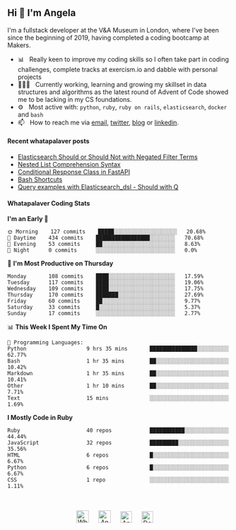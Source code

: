 ## Hi 👋 I'm Angela

I'm a fullstack developer at the V&A Museum in London, where I've been since the beginning of 2019, having completed a coding bootcamp at Makers.

- 📊&nbsp;&nbsp; Really keen to improve my coding skills so I often take part in coding challenges, complete tracks at exercism.io and dabble with personal projects
- 👨🏽‍💻&nbsp;&nbsp; Currently working, learning and growing my skillset in data structures and algorithms as the latest round of Advent of Code showed me to be lacking in my CS foundations.
- ⚙️&nbsp;&nbsp; Most active with: `python`, `ruby`, `ruby on rails`, `elasticsearch`, `docker` and `bash`
- 📫&nbsp;&nbsp; How to reach me via [email], [twitter], [blog] or [linkedin].

#### Recent whatapalaver posts
<!-- BLOG-POST-LIST:START -->
- [Elasticsearch Should or Should Not with Negated Filter Terms](https://whatapalaver.co.uk/elasticsearch-should-or-should-not)
- [Nested List Comprehension Syntax](https://whatapalaver.co.uk/nested-list-comprehensions)
- [Conditional Response Class in FastAPI](https://whatapalaver.co.uk/conditional-response-class-fastapi)
- [Bash Shortcuts](https://whatapalaver.co.uk/bash-shortcuts)
- [Query examples with Elasticsearch_dsl - Should with Q](https://whatapalaver.co.uk/elasticsearch_dsl-OR-query)
<!-- BLOG-POST-LIST:END -->

#### Whatapalaver Coding Stats
<!--START_SECTION:waka-->
**I'm an Early 🐤** 

```text
🌞 Morning    127 commits    █████░░░░░░░░░░░░░░░░░░░░   20.68% 
🌆 Daytime    434 commits    █████████████████░░░░░░░░   70.68% 
🌃 Evening    53 commits     ██░░░░░░░░░░░░░░░░░░░░░░░   8.63% 
🌙 Night      0 commits      ░░░░░░░░░░░░░░░░░░░░░░░░░   0.0%

```
📅 **I'm Most Productive on Thursday** 

```text
Monday       108 commits    ████░░░░░░░░░░░░░░░░░░░░░   17.59% 
Tuesday      117 commits    ████░░░░░░░░░░░░░░░░░░░░░   19.06% 
Wednesday    109 commits    ████░░░░░░░░░░░░░░░░░░░░░   17.75% 
Thursday     170 commits    ███████░░░░░░░░░░░░░░░░░░   27.69% 
Friday       60 commits     ██░░░░░░░░░░░░░░░░░░░░░░░   9.77% 
Saturday     33 commits     █░░░░░░░░░░░░░░░░░░░░░░░░   5.37% 
Sunday       17 commits     ░░░░░░░░░░░░░░░░░░░░░░░░░   2.77%

```


📊 **This Week I Spent My Time On** 

```text
💬 Programming Languages: 
Python                   9 hrs 35 mins       ███████████████░░░░░░░░░░   62.77% 
Bash                     1 hr 35 mins        ██░░░░░░░░░░░░░░░░░░░░░░░   10.42% 
Markdown                 1 hr 35 mins        ██░░░░░░░░░░░░░░░░░░░░░░░   10.41% 
Other                    1 hr 10 mins        ██░░░░░░░░░░░░░░░░░░░░░░░   7.71% 
Text                     15 mins             ░░░░░░░░░░░░░░░░░░░░░░░░░   1.69%

```

**I Mostly Code in Ruby** 

```text
Ruby                     40 repos            ███████████░░░░░░░░░░░░░░   44.44% 
JavaScript               32 repos            █████████░░░░░░░░░░░░░░░░   35.56% 
HTML                     6 repos             █░░░░░░░░░░░░░░░░░░░░░░░░   6.67% 
Python                   6 repos             █░░░░░░░░░░░░░░░░░░░░░░░░   6.67% 
CSS                      1 repo              ░░░░░░░░░░░░░░░░░░░░░░░░░   1.11%

```



<!--END_SECTION:waka-->


<p align="center">
<br><br>
<a href= "https://instagram.com/whatapalaver_codes">
<img src="https://cdn.jsdelivr.net/npm/simple-icons@v3/icons/instagram.svg" alt="Whatapalaver's coding instagram" width="28px"/></a>
&emsp;
<a href="https://whatapalaver.co.uk">
<img src="https://img.icons8.com/material/256/000000/globe--v1.png" alt="Angela Wolff personal coding website" width="28px"/></a>
&emsp;
<a href="https://linkedin.com/in/angelwolff">
<img src="https://cdn.jsdelivr.net/npm/simple-icons@v3/icons/linkedin.svg" alt="Angela Wolff's linkedin profile" width="26px"/></a>
&emsp;
<a href="https://twitter.com/DoctorMoxie">
<img src="https://img.icons8.com/ios-filled/256/000000/twitter.svg" alt="Doctor Moxie twitter profile" width="26px"/></a>
&emsp;

[email]: mailto:warriorwomenblog@gmail.com
[twitter]: https://twitter.com/DoctorMoxie
[blog]: https://whatapalaver.co.uk
[linkedin]: https://www.linkedin.com/in/angelwolff